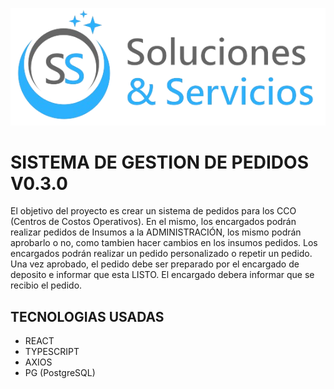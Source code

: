 
![alt text](https://raw.githubusercontent.com/LucasMacchi/SGP-SS/refs/heads/main/public/logo_big.webp)
# SISTEMA DE GESTION DE PEDIDOS V0.3.0

El objetivo del proyecto es crear un sistema de pedidos para los CCO (Centros de Costos Operativos). En el mismo, los encargados podrán realizar pedidos de Insumos a la ADMINISTRACIÓN, los mismo podrán aprobarlo o no, como tambien hacer cambios en los insumos pedidos. 
Los encargados podrán realizar un pedido personalizado o repetir un pedido.
Una vez aprobado, el pedido debe ser preparado por el encargado de deposito e informar que esta LISTO. El encargado debera informar que se recibio el pedido.

## TECNOLOGIAS USADAS
- REACT
- TYPESCRIPT
- AXIOS
- PG (PostgreSQL)
